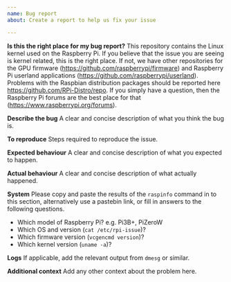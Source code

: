 ```yaml
---
name: Bug report
about: Create a report to help us fix your issue

---
```


**Is this the right place for my bug report?**
This repository contains the Linux kernel used on the Raspberry Pi. If you believe that the issue you are seeing is kernel related, this is the right place. If not, we have other repositories for the GPU firmware (https://github.com/raspberrypi/firmware) and Raspberry Pi userland applications (https://github.com/raspberrypi/userland). Problems with the Raspbian distribution packages should be reported here https://github.com/RPi-Distro/repo. If you simply have a question, then the Raspberry Pi forums are the best place for that (https://www.raspberrypi.org/forums).

**Describe the bug**
A clear and concise description of what you think the bug is.

**To reproduce**
Steps required to reproduce the issue.

**Expected behaviour**
A clear and concise description of what you expected to happen.

**Actual behaviour**
A clear and concise description of what actually happened.

**System**
Please copy and paste the results of the `raspinfo` command in to this section, alternatively use a pastebin link, or fill in answers to the following questions.

* Which model of Raspberry Pi? e.g. Pi3B+, PiZeroW
* Which OS and version (`cat /etc/rpi-issue`)?
* Which firmware version (`vcgencmd version`)?
* Which kernel version (`uname -a`)?

**Logs**
If applicable, add the relevant output from `dmesg` or similar.

**Additional context**
Add any other context about the problem here.
